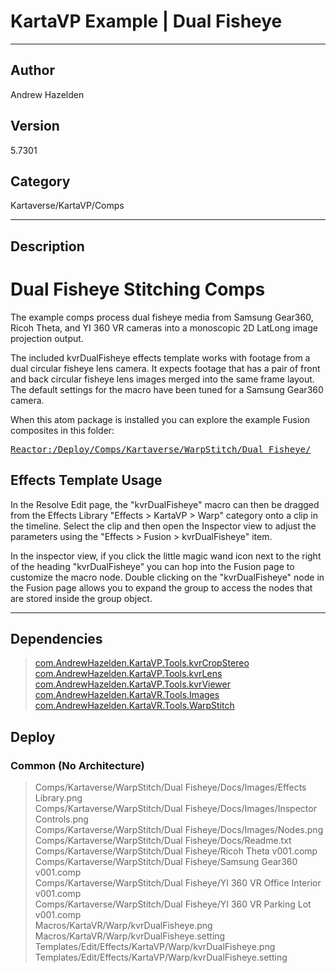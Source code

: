 # KartaVP Example | Dual Fisheye
___

## Author
Andrew Hazelden

## Version
5.7301

## Category
Kartaverse/KartaVP/Comps

___

## Description
<h1>Dual Fisheye Stitching Comps</h1>

<p>The example comps process dual fisheye media from Samsung Gear360, Ricoh Theta, and YI 360 VR cameras into a monoscopic 2D LatLong image projection output.</p>

<p>The included kvrDualFisheye effects template works with footage from a dual circular fisheye lens camera. It expects footage that has a pair of front and back circular fisheye lens images merged into the same frame layout. The default settings for the macro have been tuned for a Samsung Gear360 camera.</p>

<p>When this atom package is installed you can explore the example Fusion composites in this folder:</p>
<pre><a href="file://Reactor:/Deploy/Comps/Kartaverse/WarpStitch/Dual Fisheye/">Reactor:/Deploy/Comps/Kartaverse/WarpStitch/Dual Fisheye/</a></pre>

<h2>Effects Template Usage</h2>
<p>In the Resolve Edit page, the "kvrDualFisheye" macro can then be dragged from the Effects Library "Effects &gt; KartaVP &gt; Warp" category onto a clip in the timeline. Select the clip and then open the Inspector view to adjust the parameters using the "Effects &gt; Fusion &gt; kvrDualFisheye" item.</p>

<p>In the inspector view, if you click the little magic wand icon next to the right of the heading "kvrDualFisheye" you can hop into the Fusion page to customize the macro node. Double clicking on the "kvrDualFisheye" node in the Fusion page allows you to expand the group to access the nodes that are stored inside the group object.</p>


___

## Dependencies

> [com.AndrewHazelden.KartaVP.Tools.kvrCropStereo](com.AndrewHazelden.KartaVP.Tools.kvrCropStereo.md)  
> [com.AndrewHazelden.KartaVP.Tools.kvrLens](com.AndrewHazelden.KartaVP.Tools.kvrLens.md)  
> [com.AndrewHazelden.KartaVP.Tools.kvrViewer](com.AndrewHazelden.KartaVP.Tools.kvrViewer.md)  
> [com.AndrewHazelden.KartaVR.Tools.Images](com.AndrewHazelden.KartaVR.Tools.Images.md)  
> [com.AndrewHazelden.KartaVR.Tools.WarpStitch](com.AndrewHazelden.KartaVR.Tools.WarpStitch.md)  
## Deploy

### Common (No Architecture)

> Comps/Kartaverse/WarpStitch/Dual Fisheye/Docs/Images/Effects Library.png  
> Comps/Kartaverse/WarpStitch/Dual Fisheye/Docs/Images/Inspector Controls.png  
> Comps/Kartaverse/WarpStitch/Dual Fisheye/Docs/Images/Nodes.png  
> Comps/Kartaverse/WarpStitch/Dual Fisheye/Docs/Readme.txt  
> Comps/Kartaverse/WarpStitch/Dual Fisheye/Ricoh Theta v001.comp  
> Comps/Kartaverse/WarpStitch/Dual Fisheye/Samsung Gear360 v001.comp  
> Comps/Kartaverse/WarpStitch/Dual Fisheye/YI 360 VR Office Interior v001.comp  
> Comps/Kartaverse/WarpStitch/Dual Fisheye/YI 360 VR Parking Lot v001.comp  
> Macros/KartaVR/Warp/kvrDualFisheye.png  
> Macros/KartaVR/Warp/kvrDualFisheye.setting  
> Templates/Edit/Effects/KartaVP/Warp/kvrDualFisheye.png  
> Templates/Edit/Effects/KartaVP/Warp/kvrDualFisheye.setting  
